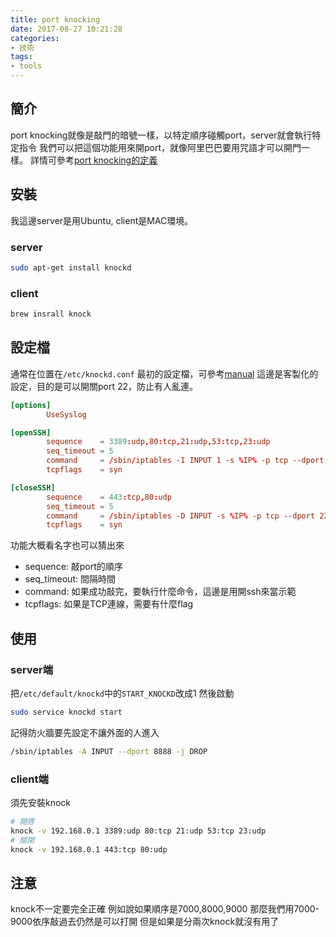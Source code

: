 ```yaml
---
title: port knocking
date: 2017-08-27 10:21:28
categories:
- 技術
tags:
- tools
---
```

## 簡介

port knocking就像是敲門的暗號一樣，以特定順序碰觸port，server就會執行特定指令
我們可以把這個功能用來開port，就像阿里巴巴要用咒語才可以開門一樣。
詳情可參考[port knocking的定義](http://www.portknocking.org/view/about/summary)

## 安裝

我這邊server是用Ubuntu, client是MAC環境。

### server

```bash
sudo apt-get install knockd
```

### client

```bash
brew insrall knock
```

## 設定檔

通常在位置在`/etc/knockd.conf`
最初的設定檔，可參考[manual](http://linux.die.net/man/1/knockd)
這邊是客製化的設定，目的是可以開關port 22，防止有人亂連。

```toml
[options]
        UseSyslog

[openSSH]
        sequence    = 3389:udp,80:tcp,21:udp,53:tcp,23:udp
        seq_timeout = 5
        command     = /sbin/iptables -I INPUT 1 -s %IP% -p tcp --dport 22 -j ACCEPT
        tcpflags    = syn

[closeSSH]
        sequence    = 443:tcp,80:udp
        seq_timeout = 5
        command     = /sbin/iptables -D INPUT -s %IP% -p tcp --dport 22 -j ACCEPT
        tcpflags    = syn
```

功能大概看名字也可以猜出來

* sequence: 敲port的順序
* seq_timeout: 間隔時間
* command: 如果成功敲完，要執行什麼命令，這邊是用開ssh來當示範
* tcpflags: 如果是TCP連線，需要有什麼flag

## 使用

### server端

把`/etc/default/knockd`中的`START_KNOCKD`改成1
然後啟動

```bash
sudo service knockd start
```

記得防火牆要先設定不讓外面的人進入

```bash
/sbin/iptables -A INPUT --dport 8888 -j DROP
```

### client端

須先安裝knock

```bash
# 開啓
knock -v 192.168.0.1 3389:udp 80:tcp 21:udp 53:tcp 23:udp
# 關閉
knock -v 192.168.0.1 443:tcp 80:udp
```

## 注意

knock不一定要完全正確
例如說如果順序是7000,8000,9000
那麼我們用7000-9000依序敲過去仍然是可以打開
但是如果是分兩次knock就沒有用了
